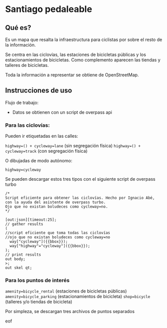 # Santiago pedaleable

## Qué es?

Es un mapa que resalta la infraestructura para ciclistas por sobre el resto de la información.

Se centra en las ciclovías, las estaciones de bicicletas públicas y los estacionamientos de bicicletas. Como complemento aparecen las tiendas y talleres de bicicletas.

Toda la información a representar se obtiene de OpenStreetMap.  

## Instrucciones de uso

Flujo de trabajo:

- Datos se obtienen con un script de overpass api

### Para las ciclovías:

Pueden ir etiquetadas en las calles:

`highway=() + cycleway=lane` (sin segregación física)
`highway=() + cycleway=track` (con segregación física)

O dibujadas de modo autónomo:

`highway=cycleway`

Se pueden descargar estos tres tipos con el siguiente script de overpass turbo

```
/*
Script eficiente para obtener las ciclovías. Hecho por Ignacio Abé, con la ayuda del asistente de overpass turbo.
Ojo que no existan boludeces como cycleway=no.
*/

[out:json][timeout:25];
// gather results
(
//script eficiente que toma todas las ciclovías
//ojo que no existan boludeces como cycleway=no
  way["cycleway"]({{bbox}});
  way["highway"="cycleway"]({{bbox}});
);
// print results
out body;
>;
out skel qt;
```

### Para los puntos de interés

`amenity=bicycle_rental` (estaciones de bicicletas públicas)
`amenity=bicycle_parking` (estacionamientos de bicicleta)
`shop=bicycle` (talleres y/o tiendas de bicicleta)

Por simpleza, se descargan tres archivos de puntos separados

eof
